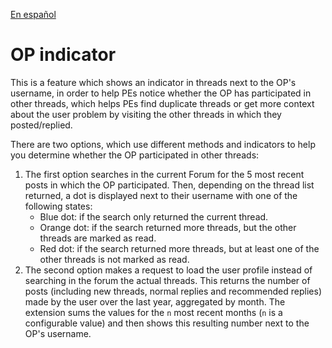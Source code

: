 [En español](op_indicator.es.md)

# OP indicator
This is a feature which shows an indicator in threads next to the OP's username,
in order to help PEs notice whether the OP has participated in other threads,
which helps PEs find duplicate threads or get more context about the user
problem by visiting the other threads in which they posted/replied.

There are two options, which use different methods and indicators to help you
determine whether the OP participated in other threads:

1. The first option searches in the current Forum for the 5 most recent posts
in which the OP participated. Then, depending on the thread list returned, a dot
is displayed next to their username with one of the following states:
    * Blue dot: if the search only returned the current thread.
    * Orange dot: if the search returned more threads, but the other threads are
    marked as read.
    * Red dot: if the search returned more threads, but at least one of the other
    threads is not marked as read.
2. The second option makes a request to load the user profile instead of
searching in the forum the actual threads. This returns the number of posts
(including new threads, normal replies and recommended replies) made by the user
over the last year, aggregated by month. The extension sums the values for the
`n` most recent months (`n` is a configurable value) and then shows this
resulting number next to the OP's username.
